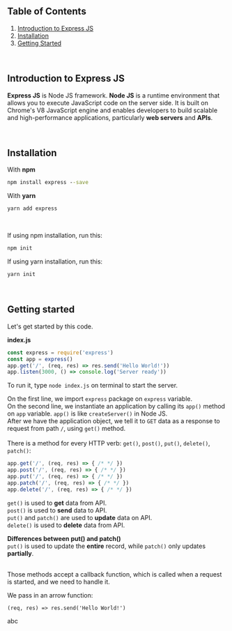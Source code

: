 ## Table of Contents
1. [Introduction to Express JS](#introduction-to-express-js)
2. [Installation](#installation)
3. [Getting Started](#getting-started) 

<br>

## Introduction to Express JS
**Express JS** is Node JS framework. **Node JS** is a runtime environment that allows you to execute JavaScript code on the server side. It is built on Chrome's V8 JavaScript engine and enables developers to build scalable and high-performance applications, particularly **web servers** and **APIs**. 

<br>

## Installation
With **npm**
```cmd
npm install express --save
```
With **yarn**
``` cmd
yarn add express
```

<br>

If using npm installation, run this:
``` cmd
npm init
```
If using yarn installation, run this:
``` cmd
yarn init
```

<br>

## Getting started

Let's get started by this code.

**index.js**
``` javascript
const express = require('express')
const app = express()
app.get('/', (req, res) => res.send('Hello World!'))
app.listen(3000, () => console.log('Server ready'))
```

To run it, type `node index.js` on terminal to start the server.

On the first line, we import `express` package on `express` variable. 
<br>
On the second line, we instantiate an application by calling its `app()` method on `app` variable. `app()` is like `createServer()` in Node JS.
<br>
After we have the application object, we tell it to `GET` data as a response to request from path `/`, using `get()` method.
<br>
<br>
There is a method for every HTTP verb: `get()`, `post()`, `put()`, `delete()`, `patch()`:
``` javascript
app.get('/', (req, res) => { /* */ })
app.post('/', (req, res) => { /* */ })
app.put('/', (req, res) => { /* */ })
app.patch('/', (req, res) => { /* */ })
app.delete('/', (req, res) => { /* */ })
```
`get()` is used to **get** data from API.
<br>
`post()` is used to **send** data to API.
<br>
`put()` and `patch()` are used to **update** data on API.
<br>
`delete()` is used to **delete** data from API.
<br>

**Differences between put() and patch()**
<br>
`put()` is used to update the **entire** record, while `patch()` only updates **partially**.

<br>
Those methods accept a callback function, which is called when a request is started, and we
need to handle it.
<br>

We pass in an arrow function:
``` javasscript
(req, res) => res.send('Hello World!')
```
abc
